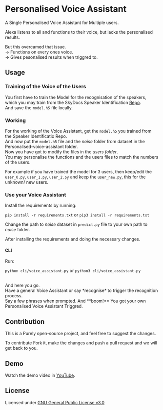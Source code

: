# Personalised Voice Assistant

A Single Personalised Voice Assistant for Multiple users.<br>

Alexa listens to all and functions to their voice, but lacks the personalised results.<br>

But this overcamed that issue.<br>
	-> Functions on every ones voice.<br>
	-> Gives pesonalised results when triggred to.

## Usage

### Training of the Voice of the Users

You first have to train the Model for the recognisation of the speakers, which you may train from the SkyDocs Speaker Identification [Repo](https://github.com/SkyDocs/speaker-identification).<br>
And save the `model.h5` file locally.

### Working

For the working of the Voice Assistant, get the `model.h5`  you trained from the Speaker Identificatio Repo. <br>
And now put the `model.h5` file and the *noise* folder from dataset in the Personalised-voice-assistant folder. <br>
Now you have got to modify the files in the *users folder*.<br>
You may personalise the functions and the users files to match the numbers of the users.<br>

For example if you have trained the model for 3 users, then keep/edit the `user_0.py`, `user_1.py`, `user_2.py` and keep the `user_new.py`, this for the unknown/ new users.<br>

### Use your Voice Assistant

Install the requirements by running:

`pip install -r requirements.txt` or `pip3 install -r requirements.txt`

Change the path to *noise* dataset in `predict.py` file to your own path to *noise* folder.

After installing the requirements and doing the necessary changes. 

#### CLI

Run:

`python cli/voice_assistant.py` or `python3 cli/voice_assistant.py` <br>

<br>
And here you go. <br>
Have a general Voice Assistant or say *recognise* to trigger the recognition process. <br>
Say a few phrases when prompted. And **boom!** You got your own Personalised Voice Assistant Triggred.

## Contribution

This is a Purely open-source project, and feel free to suggest the changes.<br>

To contribute Fork it, make the changes and push a pull request and we will get back to you.

## Demo

Watch the demo video in [YouTube](https://www.youtube.com/watch?v=n09Z1OQzUiA).

## License

Licensed under [GNU General Public License v3.0](https://github.com/SkyDocs/personalised-voice-assistant/blob/master/LICENSE)
